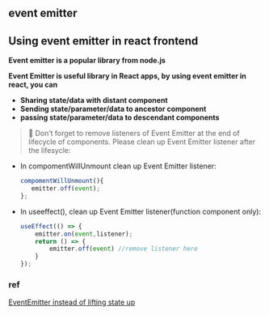 ## event emitter 

## Using event emitter in react frontend

**Event emitter is a popular library from node.js**

**Event Emitter is useful library in React apps, by using event emitter in react, you can** 

- **Sharing state/data with distant component**
- **Sending state/parameter/data  to ancestor component**
- **passing state/parameter/data to descendant components**


> 📌 Don’t forget to remove listeners of Event Emitter at the end of lifecycle of components. Please clean up Event Emitter listener after the lifesycle:

- In compomentWillUnmount clean up Event Emitter listener:
    
    ```jsx
    compomentWillUnmount(){
       emitter.off(event);
    };
    ```
    
- In useeffect(), clean up Event Emitter listener(function component only):
    
    ```jsx
    useEffect(() => {
    	emitter.on(event,listener);
    	return () => {
    		emitter.off(event) //remove listener here
    	}
    });
    ```
    
### ref
[EventEmitter instead of lifting state up](https://medium.com/@krzakmarek88/eventemitter-instead-of-lifting-state-up-f5f105054a5)

